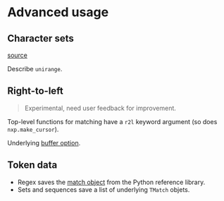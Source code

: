
# Advanced usage

## Character sets

[source](https://github.com/jhadida/nxp/blob/master/src/nxp/io/charset.py)

Describe `unirange`.

## Right-to-left 

> Experimental, need user feedback for improvement.

Top-level functions for matching have a `r2l` keyword argument (so does `nxp.make_cursor`).

Underlying [buffer option](ref/io?id=right-to-left-text).

## Token data

- Regex saves the [match object](https://docs.python.org/3/library/re.html#match-objects) from the Python reference library.
- Sets and sequences save a list of underlying `TMatch` objets.
